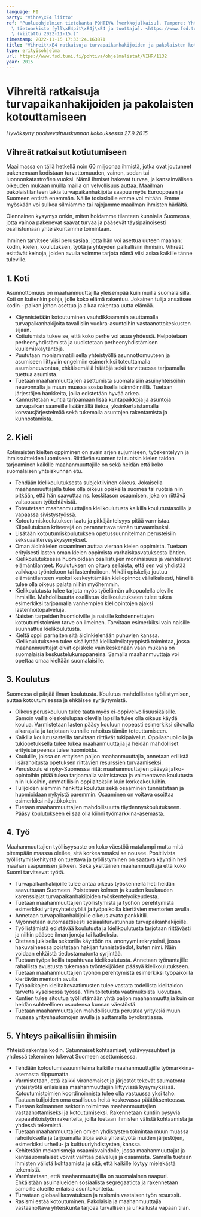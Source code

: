 ```yaml
---
language: FI
party: "Vihre\xE4 liitto"
ref: "Puolueohjelmien tietokanta POHTIVA [verkkojulkaisu]. Tampere: Yhteiskuntatieteellinen\
  \ tietoarkisto [yll\xE4pit\xE4j\xE4 ja tuottaja]. <https://www.fsd.tuni.fi/pohtiva>.\
  \ (Viitattu 2022-11-15.)"
timestamp: 2022-11-15 17:33:24.163871
title: "Vihreit\xE4 ratkaisuja turvapaikanhakijoiden ja pakolaisten kotouttamiseen"
type: erityisohjelma
url: https://www.fsd.tuni.fi/pohtiva/ohjelmalistat/VIHR/1132
year: 2015
---
```



# Vihreitä ratkaisuja turvapaikanhakijoiden ja pakolaisten kotouttamiseen


*Hyväksytty puoluevaltuuskunnan kokouksessa 27.9.2015*


## Vihreät ratkaisut kotiutumiseen


Maailmassa on tällä hetkellä noin 60 miljoonaa ihmistä, jotka ovat joutuneet pakenemaan kodistaan turvattomuuden, vainon, sodan tai luonnonkatastrofien vuoksi. Nämä ihmiset hakevat turvaa, ja kansainvälisen oikeuden mukaan muilla mailla on velvollisuus auttaa. Maailman pakolaistilanteen takia turvapaikanhakijoita saapuu myös Eurooppaan ja Suomeen entistä enemmän. Näille tosiasioille emme voi mitään. Emme myöskään voi sulkea silmiämme tai rajojamme maailman ihmisten hädältä.


Olennainen kysymys onkin, miten hoidamme tilanteen kunnialla Suomessa, jotta vainoa pakenevat saavat turvaa ja pääsevät täysipainoisesti osallistumaan yhteiskuntamme toimintaan.


Ihminen tarvitsee viisi perusasiaa, jotta hän voi asettua uuteen maahan: kodin, kielen, koulutuksen, työtä ja yhteyden paikallisiin ihmisiin. Vihreät esittävät keinoja, joiden avulla voimme tarjota nämä viisi asiaa kaikille tänne tuleville.


##  1. Koti


Asunnottomuus on maahanmuuttajilla yleisempää kuin muilla suomalaisilla. Koti on kuitenkin pohja, jolle koko elämä rakentuu. Jokainen tulija ansaitsee kodin - paikan johon asettua ja alkaa rakentaa uutta elämää.


* Käynnistetään kotoutuminen vauhdikkaammin asuttamalla turvapaikanhakijoita tavallisiin vuokra-asuntoihin vastaanottokeskusten sijaan.
* Kotiutumista tukee se, että koko perhe voi asua yhdessä. Helpotetaan perheenyhdistämistä ja uudistetaan perheenyhdistämisen kuulemiskäytäntöjä.
* Puututaan moniammatillisella yhteistyöllä asunnottomuuteen ja asumiseen liittyviin ongelmiin esimerkiksi toteuttamalla asumisneuvontaa, ehkäisemällä häätöjä sekä tarvittaessa tarjoamalla tuettua asumista.
* Tuetaan maahanmuuttajien asettumista suomalaisiin asuinyhteisöihin neuvonnalla ja muun muassa sosiaalisella isännöinnillä. Tuetaan järjestöjen hankkeita, joilla edistetään hyvää arkea.
* Kannustetaan kuntia tarjoamaan lisää kuntapaikkoja ja asuntoja turvapaikan saaneille lisäämällä tietoa, yksinkertaistamalla korvausjärjestelmää sekä tukemalla asuntojen rakentamista ja kunnostamista.


## 2. Kieli


Kotimaisten kielten oppiminen on avain arjen sujumiseen, työskentelyyn ja ihmissuhteiden luomiseen. Riittävän suomen tai ruotsin kielen taidon tarjoaminen kaikille maahanmuuttajille on sekä heidän että koko suomalaisen yhteiskunnan etu.


* Tehdään kielikoulutuksesta subjektiivinen oikeus. Jokaisella maahanmuuttajalla tulee olla oikeus opiskella suomea tai ruotsia niin pitkään, että hän saavuttaa ns. keskitason osaamisen, joka on riittävä valtaosaan työtehtävistä.
* Toteutetaan maahanmuuttajien kielikoulutusta kaikilla koulutustasoilla ja vapaassa sivistystyössä.
* Kotoutumiskoulutuksen laatu ja pitkäjänteisyys pitää varmistaa. Kilpailutuksen kriteerejä on parannettava tämän turvaamiseksi.
* Lisätään kotoutumiskoulutuksen opetussuunnitelman perusteisiin seksuaaliterveyskysymykset.
* Oman äidinkielen osaaminen auttaa vieraan kielen oppimista. Tuetaan erityisesti lasten oman kielen oppimista varhaiskasvatuksesta lähtien.
* Kielikoulutuksessa huomioidaan osallistujien moninaisuus ja vaihtelevat elämäntilanteet. Koulutuksen on oltava sellaista, että sen voi yhdistää vaikkapa työntekoon tai lastenhoitoon. Mikäli opiskelija joutuu elämäntilanteen vuoksi keskeyttämään kieliopinnot väliaikaisesti, hänellä tulee olla oikeus palata niihin myöhemmin.
* Kielikoulutusta tulee tarjota myös työelämän ulkopuolella oleville ihmisille. Mahdollisuutta osallistua kielikoulutukseen tulee tukea esimerkiksi tarjoamalla vanhempien kieliopintojen ajaksi lastenhoitopalveluja.
* Naisten tarpeiden huomioiville ja naisille kohdennettujen kotoutumistoimien tarve on ilmeinen. Tarvitaan esimerkiksi vain naisille suunnattua kielikoulutusta.
* Kieltä oppii parhaiten sitä äidinkielenään puhuvien kanssa. Kielikoulutukseen tulee sisällyttää kielikahvilatyyppistä toimintaa, jossa maahanmuuttajat eivät opiskele vain keskenään vaan mukana on suomalaisia keskustelukumppaneina. Samalla maahanmuuttaja voi opettaa omaa kieltään suomalaisille.


## 3. Koulutus


Suomessa ei pärjää ilman koulutusta. Koulutus mahdollistaa työllistymisen, auttaa kotoutumisessa ja ehkäisee syrjäytymistä.


* Oikeus peruskouluun tulee taata myös ei-oppivelvollisuusikäisille. Samoin vailla oleskelulupaa olevilla lapsilla tulee olla oikeus käydä koulua. Varmistetaan lasten pääsy kouluun nopeasti esimerkiksi sitovalla aikarajalla ja tarjotaan kunnille rahoitus tämän toteuttamiseen.
* Kaikilla koulutusasteilla tarvitaan riittävät tukipalvelut. Oppilashuollolla ja tukiopetuksella tulee tukea maahanmuuttajia ja heidän mahdolliset erityistarpeensa tulee huomioida.
* Kouluille, joissa on erityisen paljon maahanmuuttajia, annetaan erillistä lisärahoitusta opetuksen riittävien resurssien turvaamiseksi.
* Peruskoulu ei nyky-Suomessa riitä: maahanmuuttajien pääsyä jatko-opintoihin pitää tukea tarjoamalla valmistavaa ja valmentavaa koulutusta niin lukioihin, ammatillisiin oppilaitoksiin kuin korkeakouluihin.
* Tulijoiden aiemmin hankittu koulutus sekä osaaminen tunnistetaan ja huomioidaan nykyistä paremmin. Osaaminen on voitava osoittaa esimerkiksi näyttökokein.
* Tuetaan maahanmuuttajien mahdollisuutta täydennyskoulutukseen. Pääsy koulutukseen ei saa olla kiinni työmarkkina-asemasta.


## 4. Työ


Maahanmuuttajien työllisyysaste on koko väestöä matalampi mutta mitä pitempään maassa oleilee, sitä korkeammaksi se nousee. Positiivista työllistymiskehitystä on tuettava ja työllistyminen on saatava käyntiin heti maahan saapumisen jälkeen. Sekä yksittäinen maahanmuuttaja että koko Suomi tarvitsevat työtä.


* Turvapaikanhakijoille tulee antaa oikeus työskennellä heti heidän saavuttuaan Suomeen. Poistetaan kolmen ja kuuden kuukauden karenssiajat turvapaikanhakijoiden työskentelyoikeudesta.
* Tuetaan maahanmuuttajien työllistymistä ja työhön perehtymistä esimerkiksi yritysyhteistyöllä ja työpaikoilla kiertävien mentorien avulla.
* Annetaan turvapaikanhakijoille oikeus avata pankkitili.
* Myönnetään automaattisesti sosiaaliturvatunnus turvapaikanhakijoille.
* Työllistämistä edistävää koulutusta ja kielikoulutusta tarjotaan riittävästi ja niihin pääsee ilman jonoja tai katkoksia.
* Otetaan julkisella sektorilla käyttöön ns. anonyymi rekrytointi, jossa hakuvaiheessa poistetaan hakijan tunnistetiedot, kuten nimi. Näin voidaan ehkäistä tiedostamatonta syrjintää.
* Tuetaan työpaikoilla tapahtuvaa kielikoulutusta. Annetaan työnantajille rahallista avustusta tukemaan työntekijöiden pääsyä kielikoulutukseen.
* Tuetaan maahanmuuttajien työhön perehtymistä esimerkiksi työpaikoilla kiertävän mentorin avulla.
* Työpaikkojen kielitaitovaatimusten tulee vastata todellista kielitaidon tarvetta kyseisessä työssä. Ylimitoitetuista vaatimuksista luovutaan.
* Kuntien tulee sitoutua työllistämään yhtä paljon maahanmuuttajia kuin on heidän suhteellinen osuutensa kunnan väestöstä.
* Tuetaan maahanmuuttajien mahdollisuutta perustaa yrityksiä muun muassa yrityshautomojen avulla ja auttamalla byrokratiassa.


## 5. Yhteys paikallisiin ihmisiin


Yhteisö rakentaa kodin. Satunnaiset kohtaamiset, ystävyyssuhteet ja yhdessä tekeminen tukevat Suomeen asettumisessa.


* Tehdään kotoutumissuunnitelma kaikille maahanmuuttajille työmarkkina-asemasta riippumatta.
* Varmistetaan, että kaikki viranomaiset ja järjestöt tekevät saumatonta yhteistyötä erilaisissa maahanmuuttajiin liittyvissä kysymyksissä. Kotoutumistoimien koordinoinnista tulee olla vastuussa yksi taho. Taataan tulijoiden oma osallisuus heitä koskevassa päätöksenteossa.
* Tuetaan kolmannen sektorin toimintaa maahanmuuttajien vastaanottamiseksi ja kotoutumiseksi. Rakennetaan kuntiin pysyviä vapaaehtoistyön rakenteita, joilla tuetaan ihmisten välistä kohtaamista ja yhdessä tekemistä.
* Tuetaan maahanmuuttajien omien yhdistysten toimintaa muun muassa rahoituksella ja tarjoamalla tiloja sekä yhteistyötä muiden järjestöjen, esimerkiksi urheilu- ja kulttuuriyhdistysten, kanssa.
* Kehitetään mekanismeja osaamisvaihdolle, jossa maahanmuuttajat ja kantasuomalaiset voivat vaihtaa palveluja ja osaamista. Samalla tuetaan ihmisten välistä kohtaamista ja sitä, että kaikille löytyy mielekästä tekemistä.
* Varmistetaan, että maahanmuuttajilla on suomalainen naapuri. Ehkäistään asuinalueiden sosiaalista segregaatiota ja rakennetaan samoille alueille erilaisia asuntokohteita.
* Turvataan globaalikasvatuksen ja rasismin vastaisen työn resurssit.
* Rasismi estää kotoutuminen. Pakolaisia ja maahanmuuttajia vastaanottava yhteiskunta tarjoaa turvallisen ja uhkailusta vapaan tilan.




